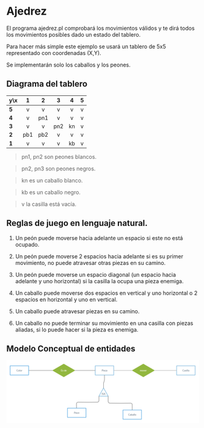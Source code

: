 # Ajedrez

El programa ajedrez.pl comprobará los movimientos válidos y te dirá todos los movimientos posibles dado un estado del tablero.

Para hacer más simple este ejemplo se usará un tablero de 5x5 representado con coordenadas (X,Y).

Se implementarán solo los caballos y los peones.

## Diagrama del tablero


y\x  | 1  |  2  |  3  |  4  |  5  
:--|:---:|:---:|:---:|:---:|:---:
**5**  | v | v | v | v | v 
**4**  | v | pn1 | v | v | v 
**3**  | v | v | pn2 | kn | v 
**2**  | pb1 | pb2 | v | v | v 
**1**  | v | v | v | kb | v |



> pn1, pn2 son peones blancos.

> pn2, pn3 son peones negros.

> kn es un caballo blanco.

> kb es un caballo negro.

> v la casilla está vacía.



## Reglas de juego en lenguaje natural.

1. Un peón puede moverse hacia adelante un espacio si este no está ocupado.

2. Un peón puede moverse 2 espacios hacia adelante si es su primer movimiento, no puede atravesar otras piezas
en su camino.

3. Un peón puede moverse un espacio diagonal (un espacio hacia adelante y uno horizontal) si la casilla la ocupa una pieza enemiga.

4. Un caballo puede moverse dos espacios en vertical y uno horizontal o 2 espacios en horizontal y uno en vertical.

5. Un caballo puede atravesar piezas en su camino.

6. Un caballo no puede terminar su movimiento en una casilla con piezas aliadas, si lo puede hacer si la pieza es enemiga.


## Modelo Conceptual de entidades

![Diagrama](Diagrama.png)
